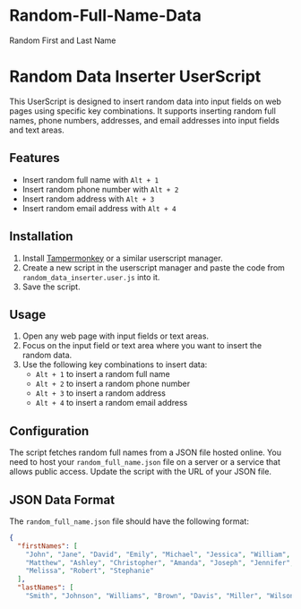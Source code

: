 # Random-Full-Name-Data
Random First and Last Name 
# Random Data Inserter UserScript

This UserScript is designed to insert random data into input fields on web pages using specific key combinations. It supports inserting random full names, phone numbers, addresses, and email addresses into input fields and text areas.

## Features

- Insert random full name with `Alt + 1`
- Insert random phone number with `Alt + 2`
- Insert random address with `Alt + 3`
- Insert random email address with `Alt + 4`

## Installation

1. Install [Tampermonkey](https://www.tampermonkey.net/) or a similar userscript manager.
2. Create a new script in the userscript manager and paste the code from `random_data_inserter.user.js` into it.
3. Save the script.

## Usage

1. Open any web page with input fields or text areas.
2. Focus on the input field or text area where you want to insert the random data.
3. Use the following key combinations to insert data:
    - `Alt + 1` to insert a random full name
    - `Alt + 2` to insert a random phone number
    - `Alt + 3` to insert a random address
    - `Alt + 4` to insert a random email address

## Configuration

The script fetches random full names from a JSON file hosted online. You need to host your `random_full_name.json` file on a server or a service that allows public access. Update the script with the URL of your JSON file.

## JSON Data Format

The `random_full_name.json` file should have the following format:

```json
{
  "firstNames": [
    "John", "Jane", "David", "Emily", "Michael", "Jessica", "William", "Sarah",
    "Matthew", "Ashley", "Christopher", "Amanda", "Joseph", "Jennifer", "Daniel",
    "Melissa", "Robert", "Stephanie"
  ],
  "lastNames": [
    "Smith", "Johnson", "Williams", "Brown", "Davis", "Miller", "Wilson", "Moore",
   
